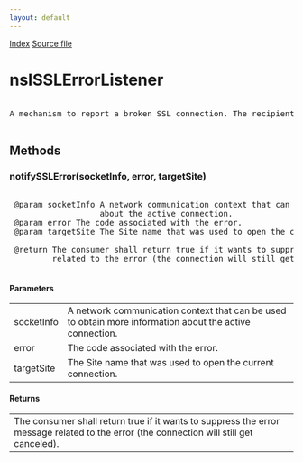 ```yaml
---
layout: default
---
```

<div id='links'><a href="../index.html">Index</a>
<a href="http://dxr.mozilla.org/mozilla-central/source/security/manager/ssl/public/nsISSLErrorListener.idl">Source file</a>
</div>

# nsISSLErrorListener #
<pre>  
A mechanism to report a broken SSL connection. The recipient should NOT block.  
  
</pre>
## Methods ##

### notifySSLError(socketInfo, error, targetSite) ###
<pre>  
 @param socketInfo A network communication context that can be used to obtain more information  
                   about the active connection.  
 @param error The code associated with the error.  
 @param targetSite The Site name that was used to open the current connection.  
  
 @return The consumer shall return true if it wants to suppress the error message  
         related to the error (the connection will still get canceled).  
  
</pre>
#### Parameters ####

<table>

<tr>
<td>socketInfo</td>
<td>A network communication context that can be used to obtain more information  
                   about the active connection.  
</td>
</tr>

<tr>
<td>error</td>
<td>The code associated with the error.  
</td>
</tr>

<tr>
<td>targetSite</td>
<td>The Site name that was used to open the current connection.  
</td>
</tr>

</table>

#### Returns ####

<table>

<tr>
<td>The consumer shall return true if it wants to suppress the error message  
         related to the error (the connection will still get canceled).  
</td>
</tr>

</table>
